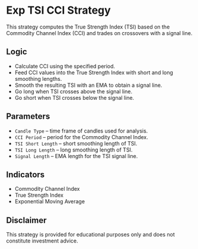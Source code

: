 # Exp TSI CCI Strategy

This strategy computes the True Strength Index (TSI) based on the Commodity Channel Index (CCI) and trades on crossovers with a signal line.

## Logic
- Calculate CCI using the specified period.
- Feed CCI values into the True Strength Index with short and long smoothing lengths.
- Smooth the resulting TSI with an EMA to obtain a signal line.
- Go long when TSI crosses above the signal line.
- Go short when TSI crosses below the signal line.

## Parameters
- `Candle Type` – time frame of candles used for analysis.
- `CCI Period` – period for the Commodity Channel Index.
- `TSI Short Length` – short smoothing length of TSI.
- `TSI Long Length` – long smoothing length of TSI.
- `Signal Length` – EMA length for the TSI signal line.

## Indicators
- Commodity Channel Index
- True Strength Index
- Exponential Moving Average

## Disclaimer
This strategy is provided for educational purposes only and does not constitute investment advice.
